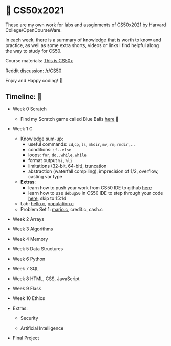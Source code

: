 # :file_folder: CS50x2021
These are my own work for labs and assginments of CS50x2021 by Harvard College/OpenCourseWare.

In each week, there is a summary of knowledge that is worth to know and practice, as well as some extra shorts, videos or links I find helpful along the way to study for CS50.

Course materials: [This is CS50x](https://cs50.harvard.edu/x/2021/)

Reddit discussion: [/r/CS50](https://www.reddit.com/r/cs50/)

Enjoy and Happy coding! :robot: 

## Timeline: :calendar:
- Week 0 Scratch
  - Find my Scratch game called Blue Balls [here](https://scratch.mit.edu/projects/471758222) :large_blue_circle:
- Week 1 C
  - Knowledge sum-up:
  	- useful commands: `cd`,`cp`, `ls`, `mkdir`, `mv`, `rm`, `rmdir`, ... 
  	- conditions: `if..else`
  	- loops: `for`, `do..while`, `while`  
  	- format output `%i`, `%li`
  	- limitations (32-bit, 64-bit), truncation
  	- abstraction (waterfall compiling), imprecision of 1/2, overflow, casting var type
  - **Extras**: 
  	- learn how to push your work from CS50 IDE to github [here](https://www.youtube.com/watch?v=MJUJ4wbFm_A)
  	- learn how to use `debug50` in CS50 IDE to step through your code [here](https://www.youtube.com/watch?v=VtkMZjvvKaU), skip to 15:14
  - Lab: [hello.c](https://github.com/ngocpham1994x/CS50x2021/blob/main/pset1/hello/hello.c), [population.c](https://github.com/ngocpham1994x/CS50x2021/blob/main/pset1/hello/population.c)
  - Problem Set 1: [mario.c](https://github.com/ngocpham1994x/CS50x2021/blob/main/pset1/mario/mario.c), credit.c, cash.c
- Week 2 Arrays

- Week 3 Algorithms

- Week 4 Memory

- Week 5 Data Structures

- Week 6 Python

- Week 7 SQL

- Week 8 HTML, CSS, JavaScript

- Week 9 Flask

- Week 10 Ethics

- Extras:
  - Security

  - Artificial Intelligence

- Final Project
